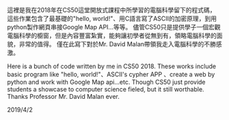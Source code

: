這裡是我在2018年在CS50這堂開放式課程中所學習的電腦科學留下的程式碼，
這些作業包含了最基礎的"hello, world!"、用C語言寫了ASCII的加密原理，到用python製作網頁串接Google Map API...等等。
儘管CS50只是提供學子一個宏觀電腦科學的櫥窗，但是內容豐富紮實，能夠讓初學者從無到有，領略電腦科學的面貌，非常的值得。
僅在此寫下對於Mr. David Malan帶領我走入電腦科學的不勝感激。

Here is a bunch of code written by me in CS50 2018.
These works include basic program like "hello, world!"、ASCII's cypher APP 、create a web by python and work with Google Map api...etc.
Though CS50 just provide students a showcase to computer science fieled, but it still worthable.
Thanks Professor Mr. David Malan ever.

2019/4/2
